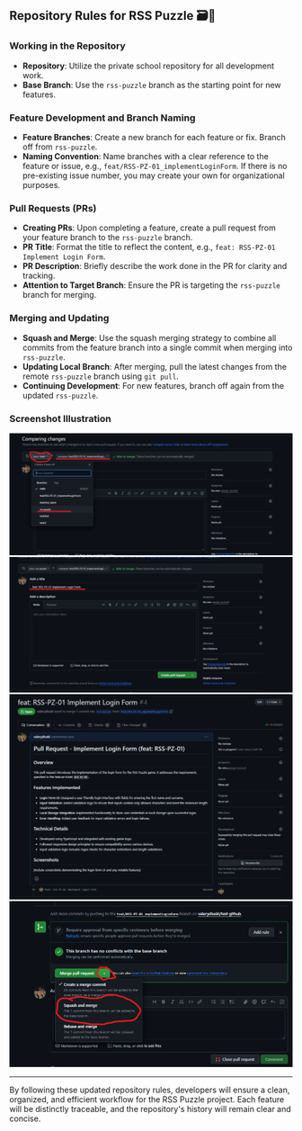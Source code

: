 ## Repository Rules for RSS Puzzle 🗃️🚀

### Working in the Repository

- **Repository**: Utilize the private school repository for all development work.
- **Base Branch**: Use the `rss-puzzle` branch as the starting point for new features.

### Feature Development and Branch Naming

- **Feature Branches**: Create a new branch for each feature or fix. Branch off from `rss-puzzle`.
- **Naming Convention**: Name branches with a clear reference to the feature or issue, e.g., `feat/RSS-PZ-01_implementLoginForm`. If there is no pre-existing issue number, you may create your own for organizational purposes.

### Pull Requests (PRs)

- **Creating PRs**: Upon completing a feature, create a pull request from your feature branch to the `rss-puzzle` branch.
- **PR Title**: Format the title to reflect the content, e.g., `feat: RSS-PZ-01 Implement Login Form`.
- **PR Description**: Briefly describe the work done in the PR for clarity and tracking.
- **Attention to Target Branch**: Ensure the PR is targeting the `rss-puzzle` branch for merging.

### Merging and Updating

- **Squash and Merge**: Use the squash merging strategy to combine all commits from the feature branch into a single commit when merging into `rss-puzzle`.
- **Updating Local Branch**: After merging, pull the latest changes from the remote `rss-puzzle` branch using `git pull`.
- **Continuing Development**: For new features, branch off again from the updated `rss-puzzle`.

### Screenshot Illustration

![alt text](./images/creatingPr.png)
![alt text](./images/PRTitle.png)
![alt text](./images/description.png)
![alt text](./images/squash.png)

---

By following these updated repository rules, developers will ensure a clean, organized, and efficient workflow for the RSS Puzzle project. Each feature will be distinctly traceable, and the repository's history will remain clear and concise.
